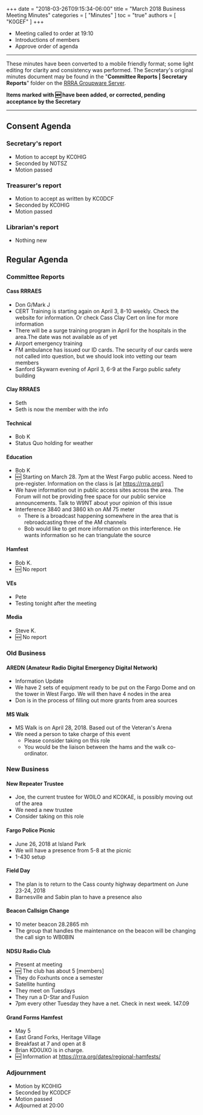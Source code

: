 +++
date = "2018-03-26T09:15:34-06:00"
title = "March 2018 Business Meeting Minutes"
categories = [ "Minutes" ]
toc = "true"
authors = [ "K0GEF" ]
+++
* Meeting called to order at 19:10
* Introductions of members
* Approve order of agenda

<!--more-->

---

These minutes have been converted to a mobile friendly format; some light
editing for clarity and consistency was performed. The Secretary's original
minutes document may be found in the "**Committee Reports | Secretary
Reports**" folder on the [RRRA Groupware Server](https://cloud.rrra.org/). 

**Items marked with :new: have been added, or corrected, pending
acceptance by the Secretary**

---

## Consent Agenda 

### Secretary's report
* Motion to accept by KC0HIG
* Seconded by N0TSZ
* Motion passed

### Treasurer's report
* Motion to accept as written by KC0DCF
* Seconded by KC0HIG
* Motion passed

### Librarian's report
* Nothing new

## Regular Agenda

### Committee Reports 

#### Cass RRRAES
* Don G/Mark J
* CERT Training is starting again on April 3, 8-10 weekly.   Check the website for information. Or check Cass Clay Cert on line for more information
* There will be a surge training program in April for the hospitals in the area.The date was not available as of yet
* Airport emergency training
* FM ambulance has issued our ID cards.  The security of our cards were not called into question, but we should look into vetting our team members
*  Sanford Skywarn evening of April 3, 6-9 at the Fargo public safety building

#### Clay RRRAES
* Seth
* Seth is now the member with the info

#### Technical
* Bob K
* Status Quo  holding for weather

#### Education
* Bob K
* :new: Starting on March 28. 7pm at the West Fargo public access. Need to pre-register. Information on the class is [at https://rrra.org/]
* We have information out in public access sites across the area.  The Forum will not be providing free space for our public service announcements.  Talk to W9NT about your opinion of this issue
* Interference 3840 and 3860 kh on AM 75 meter
    * There is a broadcast happening somewhere in the area that is rebroadcasting three of the AM channels
    * Bob would like to get more information on this interference.  He wants information so he can triangulate the source

#### Hamfest
* Bob K.
* :new: No report

#### VEs
* Pete
* Testing tonight after the meeting

#### Media
* Steve K.
* :new: No report

### Old Business

#### AREDN (Amateur Radio Digital Emergency Digital Network)
* Information Update
* We have 2 sets of equipment ready to be put on the Fargo Dome and on the tower in West Fargo.  We will then have 4 nodes in the area
* Don is in the process of filling out more grants from area sources

#### MS Walk
* MS Walk is on April 28, 2018.  Based out of the Veteran's Arena
* We need a person to take charge of this event
    * Please consider taking on this role
    * You would be the liaison between the hams and the walk co-ordinator.     

### New Business

#### New Repeater Trustee
* Joe, the current trustee for W0ILO and KC0KAE, is possibly moving out of the area
* We need a new trustee
* Consider taking on this role

#### Fargo Police Picnic
* June 26, 2018 at Island Park
* We will have a presence from 5-8 at the picnic
* 1-430 setup

#### Field Day
* The plan is to return to the Cass county highway department on June 23-24, 2018
* Barnesville and Sabin plan to have a presence also

#### Beacon Callsign Change
* 10 meter beacon 28.2865 mh
* The group that handles the maintenance on the beacon will be changing the call sign to WB0BIN

#### NDSU Radio Club
* Present at meeting
* :new: The club has about 5 [members]
* They do Foxhunts once a semester
* Satellite hunting
* They meet on Tuesdays
* They run a D-Star and Fusion 
* 7pm every other Tuesday they have a net. Check in next week. 147.09

#### Grand Forms Hamfest
* May 5
* East Grand Forks, Heritage Village
* Breakfast at 7 and open at 8
* Brian KD0UXO is in charge.
* :new: Information at https://rrra.org/dates/regional-hamfests/

### Adjournment

* Motion by KC0HIG
* Seconded by KC0DCF
* Motion passed
* Adjourned at 20:00
